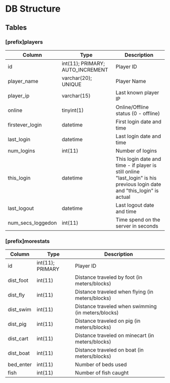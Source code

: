 
# DB Structure


## Tables

### [prefix]players

| Column            | Type                             | Description
| ----------------- | -------------------------------- | -----------
| id                | int(11); PRIMARY; AUTO_INCREMENT | Player ID
| player_name       | varchar(20); UNIQUE | Player Name
| player_ip         | varchar(15) | Last known player IP
| online            | tinyint(1)  | Online/Offline status (0 - offline)
| firstever_login   | datetime    | First login date and time
| last_login        | datetime    | Last login date and time
| num_logins        | int(11)     | Number of logins
| this_login        | datetime    | This login date and time - if player is still online "last_login" is his previous login date and "this_login" is actual
| last_logout       | datetime    | Last logout date and time
| num_secs_loggedon | int(11)     | Time spend on the server in seconds


### [prefix]morestats

| Column    | Type             | Description
| --------- | ---------------- | -----------
| id        | int(11); PRIMARY | Player ID
| dist_foot | int(11) | Distance traveled by foot (in meters/blocks)
| dist_fly  | int(11) | Distance traveled when flying (in meters/blocks)
| dist_swim | int(11) | Distance traveled when swimming (in meters/blocks)
| dist_pig  | int(11) | Distance traveled on pig (in meters/blocks)
| dist_cart | int(11) | Distance traveled on minecart (in meters/blocks)
| dist_boat | int(11) | Distance traveled on boat (in meters/blocks)
| bed_enter | int(11) | Number of beds used
| fish      | int(11) | Number of fish caught



